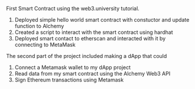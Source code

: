 First Smart Contract using the web3.university tutorial.

1. Deployed simple hello world smart contract with constuctor and update function to Alchemy
2. Created a script to interact with the smart contract using hardhat 
3. Deployed smart contact to etherscan and interacted with it by connecting to MetaMask

The second part of the project included making a dApp that could
1. Connect a Metamask wallet to my dApp project
2. Read data from my smart contract using the Alchemy Web3 API
3. Sign Ethereum transactions using Metamask
